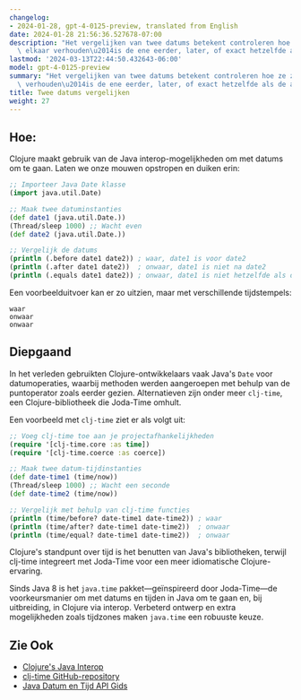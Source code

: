 ```yaml
---
changelog:
- 2024-01-28, gpt-4-0125-preview, translated from English
date: 2024-01-28 21:56:36.527678-07:00
description: "Het vergelijken van twee datums betekent controleren hoe ze zich tot\
  \ elkaar verhouden\u2014is de ene eerder, later, of exact hetzelfde als de andere?\u2026"
lastmod: '2024-03-13T22:44:50.432643-06:00'
model: gpt-4-0125-preview
summary: "Het vergelijken van twee datums betekent controleren hoe ze zich tot elkaar\
  \ verhouden\u2014is de ene eerder, later, of exact hetzelfde als de andere."
title: Twee datums vergelijken
weight: 27
---
```


## Hoe:
Clojure maakt gebruik van de Java interop-mogelijkheden om met datums om te gaan. Laten we onze mouwen opstropen en duiken erin:

```clojure
;; Importeer Java Date klasse
(import java.util.Date)

;; Maak twee datuminstanties
(def date1 (java.util.Date.))
(Thread/sleep 1000) ;; Wacht even
(def date2 (java.util.Date.))

;; Vergelijk de datums
(println (.before date1 date2)) ; waar, date1 is voor date2
(println (.after date1 date2))  ; onwaar, date1 is niet na date2
(println (.equals date1 date2)) ; onwaar, date1 is niet hetzelfde als date2
```

Een voorbeelduitvoer kan er zo uitzien, maar met verschillende tijdstempels:

```
waar
onwaar
onwaar
```

## Diepgaand
In het verleden gebruikten Clojure-ontwikkelaars vaak Java's `Date` voor datumoperaties, waarbij methoden werden aangeroepen met behulp van de puntoperator zoals eerder gezien. Alternatieven zijn onder meer `clj-time`, een Clojure-bibliotheek die Joda-Time omhult.

Een voorbeeld met `clj-time` ziet er als volgt uit:

```clojure
;; Voeg clj-time toe aan je projectafhankelijkheden
(require '[clj-time.core :as time])
(require '[clj-time.coerce :as coerce])

;; Maak twee datum-tijdinstanties
(def date-time1 (time/now))
(Thread/sleep 1000) ;; Wacht een seconde
(def date-time2 (time/now))

;; Vergelijk met behulp van clj-time functies
(println (time/before? date-time1 date-time2)) ; waar
(println (time/after? date-time1 date-time2))  ; onwaar
(println (time/equal? date-time1 date-time2))  ; onwaar
```

Clojure's standpunt over tijd is het benutten van Java's bibliotheken, terwijl clj-time integreert met Joda-Time voor een meer idiomatische Clojure-ervaring.

Sinds Java 8 is het `java.time` pakket—geïnspireerd door Joda-Time—de voorkeursmanier om met datums en tijden in Java om te gaan en, bij uitbreiding, in Clojure via interop. Verbeterd ontwerp en extra mogelijkheden zoals tijdzones maken `java.time` een robuuste keuze.

## Zie Ook
- [Clojure's Java Interop](https://clojure.org/reference/java_interop)
- [clj-time GitHub-repository](https://github.com/clj-time/clj-time)
- [Java Datum en Tijd API Gids](https://docs.oracle.com/javase/tutorial/datetime/)
